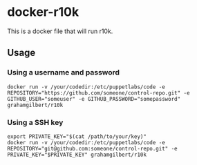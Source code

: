 # docker-r10k

This is a docker file that will run r10k.

## Usage

### Using a username and password

```
docker run -v /your/codedir:/etc/puppetlabs/code -e REPOSITORY="https://github.com/someone/control-repo.git" -e GITHUB_USER="someuser" -e GITHUB_PASSWORD="somepassword" grahamgilbert/r10k
```

### Using a SSH key

```
export PRIVATE_KEY="$(cat /path/to/your/key)"
docker run -v /your/codedir:/etc/puppetlabs/code -e REPOSITORY="git@github.com:someone/control-repo.git" -e PRIVATE_KEY="$PRIVATE_KEY" grahamgilbert/r10k
```
